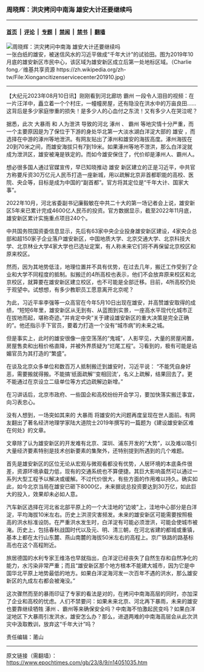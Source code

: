 ### 周晓辉：洪灾拷问中南海 雄安大计还要继续吗

---

#### [首页](../../../..?n14051035) &nbsp;|&nbsp; [评论](../../../../../epoch-comment?n14051035) &nbsp;|&nbsp; [专题](../../../../../epoch-special?n14051035) &nbsp;|&nbsp; [禁闻](../../../../../epoch-news?n14051035) &nbsp;|&nbsp; [禁书](../../../../../books?n14051035) &nbsp;|&nbsp; [翻墙](https://github.com/gfw-breaker/nogfw/blob/master/README.md?n14051035)


<div><img alt="周晓辉：洪灾拷问中南海 雄安大计还要继续吗" class="attachment-djy_600_400 size-djy_600_400 wp-post-image" src="https://i.epochtimes.com/assets/uploads/2023/08/id14047613-Xiongancitizenservicecenter201910-600x400.jpg"/>
<div class="caption">
 一张白纸的雄安，被迷信风水的习近平做成“千年大计”的试验田。图为2019年10月底的雄安新区市民中心，该区域为雄安新区成立后第一处地标区域。（Charlie fong／维基共享资源 https://zh.wikipedia.org/zh-tw/File:Xiongancitizenservicecenter201910.jpg）
</div></div><hr/><div class="post_content" id="artbody" itemprop="articleBody">
 <!-- article content begin -->
 <p>
  【大纪元2023年08月10日讯】刚刚看到河北廊坊
  <ok href="https://www.epochtimes.com/gb/tag/%E9%9C%B8%E5%B7%9E.html">
   霸州
  </ok>
  一段令人泪目的视频：在一片汪洋中，矗立着一个个村庄，一幢幢房屋，还有隐没在洪水中的万亩良田……这背后是多少家庭惨重的损失！是多少人的心血付之东流！又有多少人在哭泣呢？
 </p>
 <p>
  据悉，此次
  <ok href="https://www.epochtimes.com/gb/tag/%E5%A4%A7%E6%9A%B4%E9%9B%A8.html">
   大暴雨
  </ok>
  和
  <ok href="https://www.epochtimes.com/gb/tag/%E4%BA%BA%E4%B8%BA%E6%B3%84%E6%B4%AA.html">
   人为泄洪
  </ok>
  导致的河北
  <ok href="https://www.epochtimes.com/gb/tag/%E6%B6%BF%E5%B7%9E.html">
   涿州
  </ok>
  、
  <ok href="https://www.epochtimes.com/gb/tag/%E9%9C%B8%E5%B7%9E.html">
   霸州
  </ok>
  等地灾情十分严重，而一个主要原因是为了保位于下游的身处华北第一大淡水湖白洋淀大部的
  <ok href="https://www.epochtimes.com/gb/tag/%E9%9B%84%E5%AE%89.html">
   雄安
  </ok>
  ，而选择在中游的涿州等地泄洪。有网友贴出了涿州和雄安的海拔高度。涿州海拔在20到70米之间，而雄安海拔只有7到19米。如果涿州等地不泄洪，那么白洋淀就成为泄洪区，雄安被淹是铁定的。而如今雄安保住了，代价却是涿州人、霸州人。
 </p>
 <p>
  想必很多国人通过官媒宣传，早已知晓推动
  <ok href="https://www.epochtimes.com/gb/tag/%E9%9B%84%E5%AE%89.html">
   雄安
  </ok>
  新区建立的正是习近平，中共官方称要斥资30万亿元人民币打造一座新城，用以疏解北京非首都职能的高校、医院、央企等，目标是成为中国的“副首都”。官方将其定位是“千年大计、国家大事”。
 </p>
 <p>
  2022年10月，河北省委副书记廉毅敏在中共二十大的第一场记者会上说，雄安新区5年来已累计完成4600亿人民币的投资。官方数据显示，截至2022年11月底，雄安新区累计实施重点项目240个。
 </p>
 <p>
  中共国务院国资委信息显示，先后有63家中央企业投身雄安新区建设，4家央企总部和超150家子企业落户雄安新区，中国地质大学、北京交通大学、北京科技大学、北京林业大学4家大学也已选址定案，有人称未来它们将不再保留北京校区和原来校区。
 </p>
 <p>
  然而，因为其地势低洼，地理位置并不具有优势，在过去几年，搬迁工作受到了企业和大学不同程度的抵制。拟搬迁的4所高校也表示，他们不会放弃原来校区和北京校区，就算要在雄安新区建立校区，也不可能是全部迁移。目前，4所高校仍处于观望中。试想想，有多少教职员工愿意离开北京呢？
 </p>
 <p>
  为此，习近平率李强等一众高官在今年5月10日出现在雄安，并高赞雄安取得的成绩，“短短6年里，雄安新区从无到有、从蓝图到实景，一座高水平现代化城市正在拔地而起，堪称奇迹。”并肯定中央“关于建设雄安新区的重大决策是完全正确的”。他还指示手下官员，要着力打造一个没有“城市病”的未来之城。
 </p>
 <p>
  但是事实上，此时的雄安很像一座空荡荡的“鬼城”，人影罕见，大量的房屋闲置，房屋售卖和出租价格直降，并被外界质疑为“烂尾工程”。习看到的，极有可能是谄媚官员为其打造的“繁盛”。
 </p>
 <p>
  在谈及北京众多单位和数百万人抵制搬迁到雄安时，习近平说： “不能凭自身好恶，需要搬就得搬。不能搞‘纸面疏解’‘变相回流’，名义上疏解，结果回去了。更不能通过在京设立二级单位等方式边疏解边新增。”
 </p>
 <p>
  在习讲话后，北京市政府、一些国企和高校纷纷开会学习，要加快落实搬迁事宜，向习表忠心。
 </p>
 <p>
  没有人想到，一场突如其来的
  <ok href="https://www.epochtimes.com/gb/tag/%E5%A4%A7%E6%9A%B4%E9%9B%A8.html">
   大暴雨
  </ok>
  将雄安的大问题再度呈现在世人面前。有网友翻出了著名经济地理学家陆大道院士2019年撰写的一篇题为《建设雄安新区难在何处》的文章。
 </p>
 <p>
  文章除了认为雄安新区的开发难有北京、深圳、浦东开发的“大势”，以及难以吸引大量经济要素特别是技术创新要素的集聚外，还特别提到所遇到的几个难题。
 </p>
 <p>
  首先是雄安新区的区位无论从宏观与微观看都没有优势，人居环境的本底条件很差，资源环境承载力低，现有的交通系统也不算便捷。其巨大影响虽然可以通过一系列大型工程予以解决或缓解。不过代价很大，有些方面的作用难以持久。确实如此，如今北京当局在雄安已砸下8000亿，未来据说总投资要达到30万亿，如此巨大的投入，效果却未必如人意。
 </p>
 <p>
  汽车新区选择在河北省北部平原上的一个大洼地的“边坡”上，洼地中心部分是白洋淀，平均海拔10米左右。历史上洪涝灾害频发。未来的雄安新区可能需要按照极高的洪水标准设防。在严重洪水发生时，白洋淀有可能必须泄洪，可能会使城市被淹。历史上，包括春秋战国时代以及元、明、清三朝，在河北省建的都城或重镇，基本上都在太行山东麓、燕山南麓的海拔50米左右的高程上。京广铁路的路基标高也在这个高程附近。
 </p>
 <p>
  旅居德国的水利专家王维洛也早就指出，白洋淀已经丧失了自然生存和自然净化的能力，水污染非常严重；而且“雄安新区那个地方根本不能建大城市，因为它是中国华北平原上地势最低的地方。如果白洋淀海河发一次百年不遇的洪水，那么雄安新区的九成左右都会被淹没。”
 </p>
 <p>
  这次骤然而至的暴雨印证了专家的看法是对的，在拷问中南海高层的同时，亦加深了企业和高校的忧虑。人们不禁要问：如果未来北京、河北再下暴雨，未来的雄安也要靠继续牺牲
  <ok href="https://www.epochtimes.com/gb/tag/%E6%B6%BF%E5%B7%9E.html">
   涿州
  </ok>
  、霸州等来确保安全吗？中南海不怕激起民变吗？如果白洋淀地区下大暴雨引发洪水，雄安怎么办？那么，进退两难的中南海高层会从此次洪灾中汲取教训，放弃这“千年大计”吗？
 </p>
 <p>
  责任编辑：莆山
 </p>
 <!-- article content end -->
 <div id="below_article_ad">
 </div>
</div>


---

原文链接（需翻墙）：https://www.epochtimes.com/gb/23/8/9/n14051035.htm